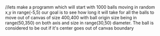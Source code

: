 //lets make a programm which will start with 1000 balls moving in random x,y in range(-5,5) our goal is to see how long it will take for all the balls to move out of canvas of size 400,400 with ball origin size being in range(50,350) on both axis and size in range(30,50) diameter. The ball is considered to be out if it's center goes out of canvas boundary
